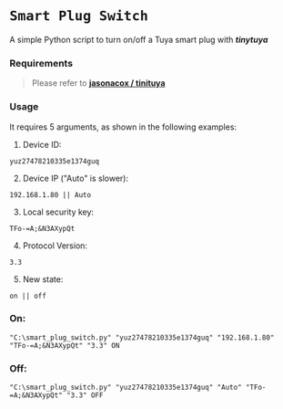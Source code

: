 # `Smart Plug Switch`

A simple Python script to turn on/off a Tuya smart plug with _**tinytuya**_

### Requirements
> Please refer to **[jasonacox / tinituya](https://github.com/jasonacox/tinytuya)**

### Usage

It requires 5 arguments, as shown in the following examples:
1. Device ID:
```
yuz27478210335e1374guq
```
2. Device IP ("Auto" is slower):
```
192.168.1.80 || Auto
```
3. Local security key:
```
TFo-=A;&N3AXypQt
```
4. Protocol Version:
```
3.3
```
5. New state:
```
on || off
```

### On:

```
"C:\smart_plug_switch.py" "yuz27478210335e1374guq" "192.168.1.80" "TFo-=A;&N3AXypQt" "3.3" ON
```

### Off:

```
"C:\smart_plug_switch.py" "yuz27478210335e1374guq" "Auto" "TFo-=A;&N3AXypQt" "3.3" OFF
```
